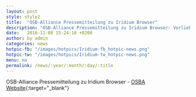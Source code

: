 ```yaml
---
layout: post
style: style2
title:  "OSB-Alliance Pressemitteilung zu Iridium Browser"
description: "OSB-Alliance Pressemitteilung zu Iridium Browser: Vorlieben, Hobbys, Krankheiten, Geschäfte – Privatsphäre und Sicherheit beim Internet-Surfen ist keine Option, sondern ein Muss"
date:   2016-11-08 15:24:16 +0200
author:	by admin
categories: news
hotpic-fb: "/images/hotpics/Iridium-fb_hotpic-news.png"
hotpic-tw: "/images/hotpics/Iridium-tw_hotpic-news.png"
menu: no
permalink: /news/:year/:month/:day/:title
---
```


OSB-Alliance Pressemitteilung zu Iridium Browser - [OSBA Website](http://osb-alliance.de/news/pressemitteilungen/vorlieben-hobbys-krankheiten-geschaefte "OSBA Pressemitteilung"){:target="_blank"}   
<!--break-->
     